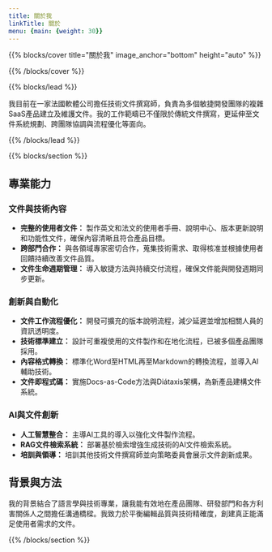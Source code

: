 ```yaml
---
title: 關於我
linkTitle: 關於
menu: {main: {weight: 30}}
---
```


{{% blocks/cover title="關於我" image_anchor="bottom" height="auto" %}}

{{% /blocks/cover %}}

{{% blocks/lead %}}

我目前在一家法國軟體公司擔任技術文件撰寫師，負責為多個敏捷開發團隊的複雜SaaS產品建立及維護文件。我的工作範疇已不僅限於傳統文件撰寫，更延伸至文件系統規劃、跨團隊協調與流程優化等面向。

{{% /blocks/lead %}}

{{% blocks/section %}}

## 專業能力

### 文件與技術內容

- **完整的使用者文件：** 製作英文和法文的使用者手冊、說明中心、版本更新說明和功能性文件，確保內容清晰且符合產品目標。
- **跨部門合作：** 與各領域專家密切合作，蒐集技術需求、取得核准並根據使用者回饋持續改善文件品質。
- **文件生命週期管理：** 導入敏捷方法與持續交付流程，確保文件能與開發週期同步更新。

### 創新與自動化

- **文件工作流程優化：** 開發可擴充的版本說明流程，減少延遲並增加相關人員的資訊透明度。
- **技術標準建立：** 設計可重複使用的文件製作和在地化流程，已被多個產品團隊採用。
- **內容格式轉換：** 標準化Word至HTML再至Markdown的轉換流程，並導入AI輔助技術。
- **文件即程式碼：** 實施Docs-as-Code方法與Diátaxis架構，為新產品建構文件系統。

### AI與文件創新

- **人工智慧整合：** 主導AI工具的導入以強化文件製作流程。
- **RAG文件檢索系統：** 部署基於檢索增強生成技術的AI文件檢索系統。
- **培訓與領導：** 培訓其他技術文件撰寫師並向策略委員會展示文件創新成果。

## 背景與方法

我的背景結合了語言學與技術專業，讓我能有效地在產品團隊、研發部門和各方利害關係人之間擔任溝通橋樑。我致力於平衡編輯品質與技術精確度，創建真正能滿足使用者需求的文件。

{{% /blocks/section %}}